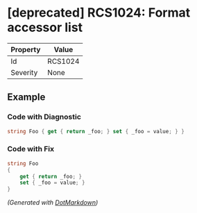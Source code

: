 # \[deprecated\] RCS1024: Format accessor list

| Property | Value   |
| -------- | ------- |
| Id       | RCS1024 |
| Severity | None    |

## Example

### Code with Diagnostic

```csharp
string Foo { get { return _foo; } set { _foo = value; } }
```

### Code with Fix

```csharp
string Foo
{
    get { return _foo; }
    set { _foo = value; }
}
```


*\(Generated with [DotMarkdown](http://github.com/JosefPihrt/DotMarkdown)\)*